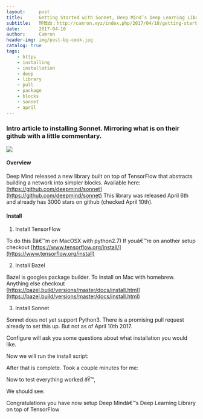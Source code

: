 ```yaml
---
layout:     post
title:      Getting Started with Sonnet, Deep Mind’s Deep Learning Library
subtitle:   转载自：http://camron.xyz/index.php/2017/04/10/getting-started-with-sonnet-deep-minds-deep-learning-library/
date:       2017-04-10
author:     Camron
header-img: img/post-bg-cook.jpg
catalog: true
tags:
    - https
    - installing
    - installation
    - deep
    - library
    - pull
    - package
    - blocks
    - sonnet
    - april
---
```


### Intro article to installing Sonnet. Mirroring what is on their github with a little commentary.
![](https://cdn-images-1.medium.com/max/800/1*auupZLeeCyOf-1i7QwDLgw.png)


#### Overview










Deep Mind released a new library built on top of TensorFlow that abstracts building a network into simpler blocks. Available here: [https://github.com/deepmind/sonnet](https://github.com/deepmind/sonnet) This library was released April 6th and already has 3000 stars on github (checked April 10th).

#### Install

1. Install TensorFlow


To do this (Iâ€™m on MacOSX with python2.7) If youâ€™re on another setup checkout [https://www.tensorflow.org/install/](https://www.tensorflow.org/install)

2. Install Bazel

Bazel is googles package builder. To install on Mac with homebrew. Anything else checkout [https://bazel.build/versions/master/docs/install.html](https://bazel.build/versions/master/docs/install.html)

3. Install Sonnet

Sonnet does not yet support Python3. There is a promising pull request already to set this up. But not as of April 10th 2017.

Configure will ask you some questions about what installation you would like.

Now we will run the install script:

After that is complete. Took a couple minutes for me:

Now to test everything worked ðŸ™‚

We should see:

Congratulations you have now setup Deep Mindâ€™s Deep Learning Library on top of TensorFlow
